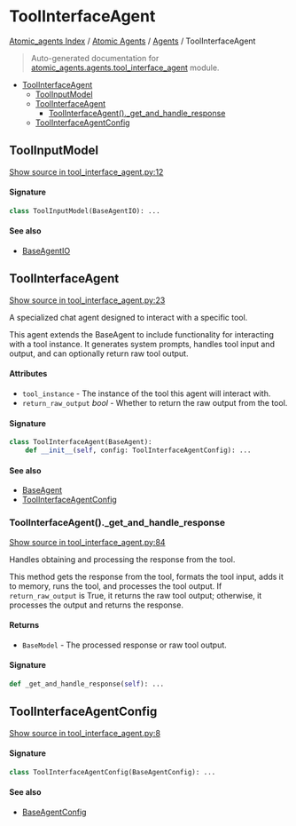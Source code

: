 # ToolInterfaceAgent

[Atomic_agents Index](../../README.md#atomic_agents-index) / [Atomic Agents](../index.md#atomic-agents) / [Agents](./index.md#agents) / ToolInterfaceAgent

> Auto-generated documentation for [atomic_agents.agents.tool_interface_agent](../../../../atomic_agents/agents/tool_interface_agent.py) module.

- [ToolInterfaceAgent](#toolinterfaceagent)
  - [ToolInputModel](#toolinputmodel)
  - [ToolInterfaceAgent](#toolinterfaceagent-1)
    - [ToolInterfaceAgent()._get_and_handle_response](#toolinterfaceagent()_get_and_handle_response)
  - [ToolInterfaceAgentConfig](#toolinterfaceagentconfig)

## ToolInputModel

[Show source in tool_interface_agent.py:12](../../../../atomic_agents/agents/tool_interface_agent.py#L12)

#### Signature

```python
class ToolInputModel(BaseAgentIO): ...
```

#### See also

- [BaseAgentIO](./base_agent.md#baseagentio)



## ToolInterfaceAgent

[Show source in tool_interface_agent.py:23](../../../../atomic_agents/agents/tool_interface_agent.py#L23)

A specialized chat agent designed to interact with a specific tool.

This agent extends the BaseAgent to include functionality for interacting with a tool instance.
It generates system prompts, handles tool input and output, and can optionally return raw tool output.

#### Attributes

- `tool_instance` - The instance of the tool this agent will interact with.
- `return_raw_output` *bool* - Whether to return the raw output from the tool.

#### Signature

```python
class ToolInterfaceAgent(BaseAgent):
    def __init__(self, config: ToolInterfaceAgentConfig): ...
```

#### See also

- [BaseAgent](./base_agent.md#baseAgent)
- [ToolInterfaceAgentConfig](#toolinterfaceagentconfig)

### ToolInterfaceAgent()._get_and_handle_response

[Show source in tool_interface_agent.py:84](../../../../atomic_agents/agents/tool_interface_agent.py#L84)

Handles obtaining and processing the response from the tool.

This method gets the response from the tool, formats the tool input, adds it to memory,
runs the tool, and processes the tool output. If `return_raw_output` is True, it returns
the raw tool output; otherwise, it processes the output and returns the response.

#### Returns

- `BaseModel` - The processed response or raw tool output.

#### Signature

```python
def _get_and_handle_response(self): ...
```



## ToolInterfaceAgentConfig

[Show source in tool_interface_agent.py:8](../../../../atomic_agents/agents/tool_interface_agent.py#L8)

#### Signature

```python
class ToolInterfaceAgentConfig(BaseAgentConfig): ...
```

#### See also

- [BaseAgentConfig](./base_agent.md#baseAgentconfig)